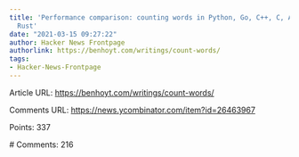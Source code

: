 ```yaml
---
title: 'Performance comparison: counting words in Python, Go, C++, C, Awk, Forth,
  Rust'
date: "2021-03-15 09:27:22"
author: Hacker News Frontpage
authorlink: https://benhoyt.com/writings/count-words/
tags:
- Hacker-News-Frontpage
---
```


<p>Article URL: <a href="https://benhoyt.com/writings/count-words/">https://benhoyt.com/writings/count-words/</a></p>
<p>Comments URL: <a href="https://news.ycombinator.com/item?id=26463967">https://news.ycombinator.com/item?id=26463967</a></p>
<p>Points: 337</p>
<p># Comments: 216</p>
